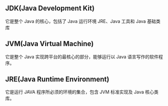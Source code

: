 ## JDK(Java Development Kit)
它是整个 Java 的核心，包括了 Java 运行环境 JRE、Java 工具和 Java 基础类库

## JVM(Java Virtual Machine)
它是整个 Java 实现跨平台的最核心的部分，能够运行以 Java 语言写作的软件程序。

## JRE(Java Runtime Environment)
它是运行 JAVA 程序所必须的环境的集合，包含 JVM 标准实现及 Java 核心类库。